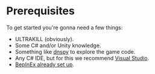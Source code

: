 # Prerequisites

To get started you're gonna need a few things:  

* ULTRAKILL (obviously).
* Some C# and/or Unity knowledge.
* Something like [dnspy](https://github.com/dnspyEx/dnspy) to explore the game code.
* Any C# IDE, but for this we recommend [Visual Studio](https://visualstudio.microsoft.com/vs/).
* [BepInEx already set up](https://docs.bepinex.dev/articles/dev_guide/plugin_tutorial/1_setup.html).